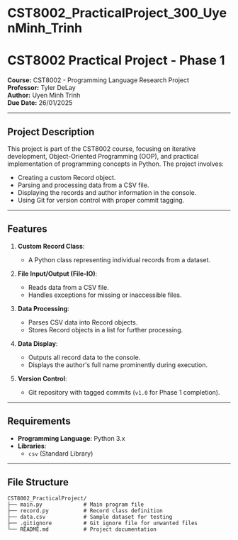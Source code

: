 # CST8002_PracticalProject_300_UyenMinh_Trinh
# CST8002 Practical Project - Phase 1

**Course:** CST8002 - Programming Language Research Project  
**Professor:** Tyler DeLay  
**Author:** Uyen Minh Trinh  
**Due Date:** 26/01/2025  

---

## Project Description
This project is part of the CST8002 course, focusing on iterative development, Object-Oriented Programming (OOP), and practical implementation of programming concepts in Python. The project involves:
- Creating a custom Record object.
- Parsing and processing data from a CSV file.
- Displaying the records and author information in the console.
- Using Git for version control with proper commit tagging.

---

## Features
1. **Custom Record Class**:
   - A Python class representing individual records from a dataset.

2. **File Input/Output (File-IO)**:
   - Reads data from a CSV file.
   - Handles exceptions for missing or inaccessible files.

3. **Data Processing**:
   - Parses CSV data into Record objects.
   - Stores Record objects in a list for further processing.

4. **Data Display**:
   - Outputs all record data to the console.
   - Displays the author's full name prominently during execution.

5. **Version Control**:
   - Git repository with tagged commits (`v1.0` for Phase 1 completion).

---

## Requirements
- **Programming Language**: Python 3.x
- **Libraries**: 
  - `csv` (Standard Library)

---

## File Structure
```plaintext
CST8002_PracticalProject/
├── main.py             # Main program file
├── record.py           # Record class definition
├── data.csv            # Sample dataset for testing
├── .gitignore          # Git ignore file for unwanted files
└── README.md           # Project documentation
